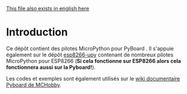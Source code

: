 [This file also exists in english here](readme_eng.md)

# Introduction

Ce dépôt contient des pilotes MicroPython pour PyBoard . Il s'appuie également sur le dépôt [esp8266-upy](https://github.com/mchobby/esp8266-upy) contenant de nombreux pilotes MicroPython pour ESP8266 (__Si cela fonctionne sur ESP8266 alors cela fonctionnera aussi sur la Pyboard!__).

Les codes et exemples sont également utilisés sur le [wiki documentaire Pyboard de MCHobby](https://wiki.mchobby.be/index.php?title=MicroPython-Accueil).

